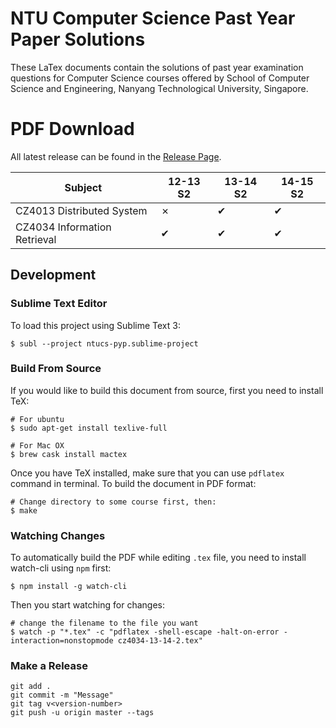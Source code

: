 # NTU Computer Science Past Year Paper Solutions

These LaTex documents contain the solutions of past year examination questions for Computer Science courses offered by School of Computer Science and Engineering, Nanyang Technological University, Singapore. 

# PDF Download

All latest release can be found in the [Release Page](https://github.com/Andyccs/ntucs-pyp/releases/). 

| Subject                     | 12-13 S2 | 13-14 S2 | 14-15 S2 |
|-----------------------------|----------|----------|----------|
|CZ4013 Distributed System    |✗         |✔         |✔         |
|CZ4034 Information Retrieval |✔         |✔         |✔         |

## Development


### Sublime Text Editor

To load this project using Sublime Text 3:

```Shell
$ subl --project ntucs-pyp.sublime-project
```

### Build From Source

If you would like to build this document from source, first you need to install TeX:

```Shell
# For ubuntu
$ sudo apt-get install texlive-full

# For Mac OX
$ brew cask install mactex
```

Once you have TeX installed, make sure that you can use `pdflatex` command in terminal. To build the document in PDF format:

```Shell
# Change directory to some course first, then:
$ make
```

### Watching Changes

To automatically build the PDF while editing `.tex` file, you need to install watch-cli using `npm` first:

```Shell
$ npm install -g watch-cli
```

Then you start watching for changes:

```Shell
# change the filename to the file you want
$ watch -p "*.tex" -c "pdflatex -shell-escape -halt-on-error -interaction=nonstopmode cz4034-13-14-2.tex"
```

### Make a Release

```
git add .
git commit -m "Message"
git tag v<version-number>
git push -u origin master --tags
```
